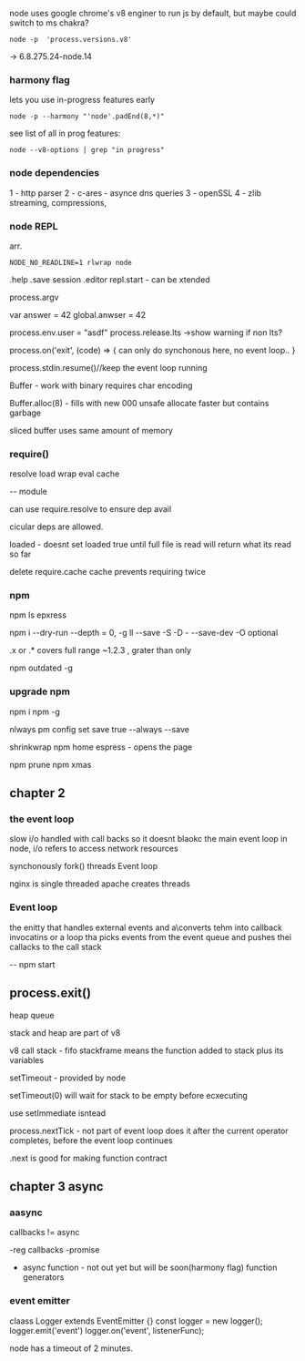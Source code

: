 node uses google chrome's v8 enginer to run js by default, but maybe could switch to ms chakra?
```
node -p  'process.versions.v8'
```
-> 6.8.275.24-node.14

### harmony flag
lets you use in-progress features early
```
node -p --harmony "'node'.padEnd(8,*)"
```

see list of all in prog features:
```
node --v8-options | grep "in progress"
```

### node dependencies
1 - http parser
2 - c-ares - asynce dns queries
3 - openSSL
4 - zlib streaming, compressions, 

### node REPL
arr.<tab>

```
NODE_NO_READLINE=1 rlwrap node
```

.help
.save session
.editor
repl.start - can be xtended

process.argv

var answer = 42
global.anwser = 42

process.env.user = "asdf"
process.release.lts
->show warning if non lts?

process.on('exit', (code) => {
can only do synchonous here, no event loop..
}

process.stdin.resume()//keep the event loop running


Buffer - work with binary
requires char encoding

Buffer.alloc(8) - fills with new 000
unsafe allocate faster but contains garbage

sliced buffer uses same amount of memory

### require()
resolve
load
wrap
eval
cache

--
module

can use require.resolve to ensure dep avail

cicular deps are allowed.

loaded - doesnt set loaded true until full file is read
will return what its read so far

 delete require.cache
 cache prevents requiring twice


 ### npm
 npm ls epxress

 npm i --dry-run
 --depth = 0, -g
 ll
 --save -S
 -D - --save-dev
 -O optional

 .x or .* covers full range
 ~1.2.3 , grater than only

 npm outdated -g
 ### upgrade npm
 npm i npm -g

nlways pm config set save true
--always --save

shrinkwrap
npm home espress - opens the page

npm prune
npm xmas

## chapter 2

### the event loop
slow i/o handled with call backs so it doesnt blaokc the main event loop
in node, i/o refers to access network resources

synchonously
fork()
threads
Event loop

nginx is single threaded
apache creates threads

### Event loop
the enitty that handles external events and a\converts tehm into callback invocatins
or
a loop tha picks events from the event queue and pushes thei callacks to the call stack

--
npm start


process.exit()
--
heap
queue

stack and heap are part of v8

v8 call stack - fifo
stackframe means the function added to stack plus its variables

setTimeout - provided by node

setTimeout(0) will wait for stack to be empty before ecxecuting

use setImmediate isntead

process.nextTick - not part of event loop
does it after the current operator completes, before the event loop continues

.next is good for making function contract

## chapter 3 async

### aasync

callbacks != async

-reg callbacks
-promise
- async function - not out yet but will be soon(harmony flag)
function generators

### event emitter
 claass Logger extends EventEmitter {}
 const logger = new logger();
 logger.emit('event')
 logger.on('event', listenerFunc);


node has a timeout of 2 minutes. 












